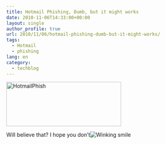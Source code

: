 ```yaml
---
title: Hotmail Phishing, Dumb, but it might works
date: 2010-11-06T14:33:00+00:00
layout: single
author_profile: true
url: 2010/11/06/hotmail-phishing-dumb-but-it-might-works/
tags:
  - Hotmail
  - phishing
lang: en
category: 
  - techblog
---
```

[<img title="HotmailPhish" border="0" alt="HotmailPhish" src="http://lh3.ggpht.com/_vaUVXcmC3OI/TNVgHxeOCeI/AAAAAAAADEs/v_MknWC7QjE/HotmailPhish_thumb%5B3%5D.jpg?imgmax=800" width="304" height="117" />](http://lh4.ggpht.com/_vaUVXcmC3OI/TNVgF9ZzGKI/AAAAAAAADEo/SEywqphFlkA/s1600-h/HotmailPhish%5B6%5D.jpg)

Will believe that? I hope you don’t![Winking smile](http://lh6.ggpht.com/_vaUVXcmC3OI/TNVgJPjwhFI/AAAAAAAADEw/3CKSTbnQoPA/wlEmoticon-winkingsmile%5B2%5D.png?imgmax=800)